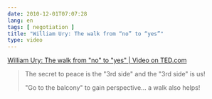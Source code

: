 ```yaml
---
date: 2010-12-01T07:07:28
lang: en
tags: [ negotiation ]
title: "William Ury: The walk from “no” to “yes”"
type: video
---
```


[William Ury: The walk from "no" to "yes" | Video on TED.com](http://www.ted.com/talks/william_ury.html)

> The secret to peace is the "3rd side" and the "3rd side" is us!
>
> "Go to the balcony" to gain perspective... a walk also helps!

